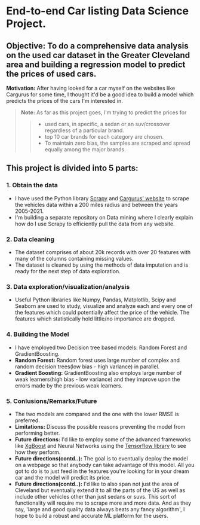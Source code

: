 #        End-to-end Car listing Data Science Project.
## Objective: To do a comprehensive data analysis on the used car dataset in the Greater Cleveland area and building a regression model to predict the prices of used cars.
**Motivation:** After having looked for a car myself on the websites like Cargurus for some time, I thought it'd be a good idea to build a model which predicts the prices of the cars I'm interested in.

> **Note:** As far as this project goes, I'm trying to predict the prices for 
>
>> * used cars, in specific, a sedan or an suv/crossover regardless of a particular brand. 
>> * top 10 car brands for each category are chosen.
>> * To maintain zero bias, the samples are scraped and spread equally among the major brands.


## This project is divided into 5 parts:
### 1. Obtain the data
 - I have used the Python library [Scrapy](https://scrapy.org/) and [Cargurus' website](https://www.cargurus.com/Cars/inventorylisting/viewDetailsFilterViewInventoryListing.action?zip=44106&inventorySearchWidgetType=BODYSTYLE&bodyTypeGroup=bg7&showNegotiable=true&sortDir=ASC&sourceContext=carGurusHomePageModel&distance=200&sortType=DEAL_SCORE&endYear=2021&startYear=2005) to scrape the vehicles data within a 200 miles radius and between the years 2005-2021. 
 - I'm building a separate repository on Data mining where I clearly explain how do I use Scrapy to efficiently pull the data from any website.
 
 ### 2. Data cleaning
  - The dataset comprises of about 20k records with over 20 features with many of the columns containing missing values.
  - The dataset is cleaned by using the methods of data imputation and is ready for the next step of data exploration. 
  
 ### 3. Data exploration/visualization/analysis
  - Useful Python libraries like Numpy, Pandas, Matplotlib, Scipy and Seaborn are used to study, visualize and analyze each and every one of the features which could potentially affect the price of the vehicle. The features which statistically hold little/no importance are dropped.
  
 ### 4. Building the Model
 - I have employed two Decision tree based models: Random Forest and GradientBoosting.
 - **Random Forest:** Random forest uses large number of complex and random decision trees(low bias - high variance) in parallel.
 - **Gradient Boosting:**  GradientBoosting also employs large number of weak learners(high bias - low variance) and they improve upon the errors made by the previous weak learners.
 
 ### 5. Conlusions/Remarks/Future 
 - The two models are compared and the one with the lower RMSE is preferred.
 - **Limitations:** Discuss the possible reasons preventing the model from performing better.
 - **Future directions:** I'd like to employ some of the advanced frameworks like [XgBoost](https://xgboost.readthedocs.io/en/latest/) and Neural Networks using the [Tensorflow library](https://www.tensorflow.org/) to see how they perform.
 - **Future directions(contd..):** The goal is to eventually deploy the model on a webpage so that anybody can take advantage of this model. All you got to do is to just feed in the features you're looking for in your dream car and the model will predict its price.
 - **Future directions(contd..):** I'd like to also span not just the area of Cleveland but eventually extend it to all the parts of the US as well as include other  vehicles other than just sedans or suvs. This sort of functionality will require me to scrape more and more data. And as they say, 'large and good quality data always beats any fancy algorithm', I hope to build a robust and accurate ML platform for the users.
